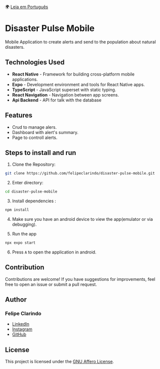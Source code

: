  🌍 [Leia em Português](README.pt-BR.md)

# Disaster Pulse Mobile

Mobile Application to create alerts and send to the population about natural disasters.

## Technologies Used

- **React Native** - Framework for building cross-platform mobile applications.
- **Expo** - Development environment and tools for React Native apps.
- **TypeScript** - JavaScript superset with static typing.
- **React Navigation** - Navigation between app screens.
- **Api Backend** - API for talk with the database

## Features

- Crud to manage alers.
- Dashboard with alert's summary.
- Page to controll alerts.

## Steps to install and run

1. Clone the Repository:

```bash
git clone https://github.com/felipeclarindo/disaster-pulse-mobile.git
```

2. Enter directory:

```bash
cd disaster-pulse-mobile
```

3. Install dependencies :

```bash
npm install
```

4. Make sure you have an android device to view the app(emulator or via debugging).

5. Run the app

```bash
npx expo start
```

6. Press `A` to open the application in android.

## Contribution

Contributions are welcome! If you have suggestions for improvements, feel free to open an issue or submit a pull request.

## Author

### **Felipe Clarindo**

- [LinkedIn](https://www.linkedin.com/in/felipeclarindo)
- [Instagram](https://www.instagram.com/lipethecoder)
- [GitHub](https://github.com/felipeclarindo)

## License

This project is licensed under the [GNU Affero License](https://www.gnu.org/licenses/agpl-3.0.html).
